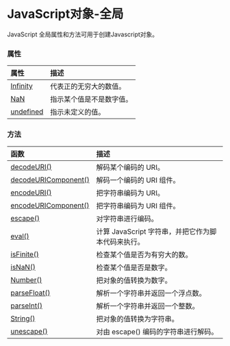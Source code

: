 # JavaScript对象-全局

JavaScript 全局属性和方法可用于创建Javascript对象。

### 属性

| 属性                                                         | 描述                     |
| :----------------------------------------------------------- | :----------------------- |
| [Infinity](https://www.runoob.com/jsref/jsref-infinity.html) | 代表正的无穷大的数值。   |
| [NaN](https://www.runoob.com/jsref/jsref-nan.html)           | 指示某个值是不是数字值。 |
| [undefined](https://www.runoob.com/jsref/jsref-undefined.html) | 指示未定义的值。         |

### 方法

| 函数                                                         | 描述                                               |
| :----------------------------------------------------------- | :------------------------------------------------- |
| [decodeURI()](https://www.runoob.com/jsref/jsref-decodeuri.html) | 解码某个编码的 URI。                               |
| [decodeURIComponent()](https://www.runoob.com/jsref/jsref-decodeuricomponent.html) | 解码一个编码的 URI 组件。                          |
| [encodeURI()](https://www.runoob.com/jsref/jsref-encodeuri.html) | 把字符串编码为 URI。                               |
| [encodeURIComponent()](https://www.runoob.com/jsref/jsref-encodeuricomponent.html) | 把字符串编码为 URI 组件。                          |
| [escape()](https://www.runoob.com/jsref/jsref-escape.html)   | 对字符串进行编码。                                 |
| [eval()](https://www.runoob.com/jsref/jsref-eval.html)       | 计算 JavaScript 字符串，并把它作为脚本代码来执行。 |
| [isFinite()](https://www.runoob.com/jsref/jsref-isfinite.html) | 检查某个值是否为有穷大的数。                       |
| [isNaN()](https://www.runoob.com/jsref/jsref-isnan.html)     | 检查某个值是否是数字。                             |
| [Number()](https://www.runoob.com/jsref/jsref-number.html)   | 把对象的值转换为数字。                             |
| [parseFloat()](https://www.runoob.com/jsref/jsref-parsefloat.html) | 解析一个字符串并返回一个浮点数。                   |
| [parseInt()](https://www.runoob.com/jsref/jsref-parseint.html) | 解析一个字符串并返回一个整数。                     |
| [String()](https://www.runoob.com/jsref/jsref-string.html)   | 把对象的值转换为字符串。                           |
| [unescape()](https://www.runoob.com/jsref/jsref-unescape.html) | 对由 escape() 编码的字符串进行解码。               |


